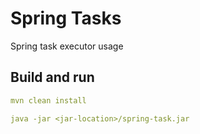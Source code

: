 # Spring Tasks

Spring task executor usage

## Build and run

```yaml
mvn clean install

java -jar <jar-location>/spring-task.jar 
```
